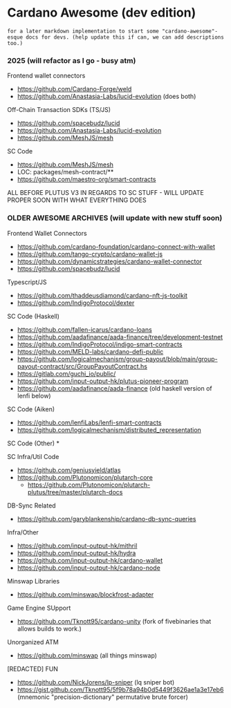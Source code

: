 # Cardano Awesome (dev edition)

`for a later markdown implementation to start some "cardano-awesome"-esque docs for devs. (help update this if can, we can add descriptions too.)`




### 2025 (will refactor as I go - busy atm)
Frontend wallet connectors
 * https://github.com/Cardano-Forge/weld
 * https://github.com/Anastasia-Labs/lucid-evolution  (does both)

Off-Chain Transaction SDKs (TS/JS)
 * https://github.com/spacebudz/lucid
 * https://github.com/Anastasia-Labs/lucid-evolution
 * https://github.com/MeshJS/mesh



SC Code
 * https://github.com/MeshJS/mesh
  * LOC: packages/mesh-contract/**
 * https://github.com/maestro-org/smart-contracts




ALL BEFORE PLUTUS V3 IN REGARDS TO SC STUFF - WILL UPDATE PROPER SOON WITH WHAT EVERYTHING DOES
### OLDER AWESOME ARCHIVES (will update with new stuff soon)
Frontend Wallet Connectors
* https://github.com/cardano-foundation/cardano-connect-with-wallet 
* https://github.com/tango-crypto/cardano-wallet-js
* https://github.com/dynamicstrategies/cardano-wallet-connector
* https://github.com/spacebudz/lucid

Typescript/JS
* https://github.com/thaddeusdiamond/cardano-nft-js-toolkit
* https://github.com/IndigoProtocol/dexter

SC Code (Haskell)
* https://github.com/fallen-icarus/cardano-loans
* https://github.com/aadafinance/aada-finance/tree/development-testnet
* https://github.com/IndigoProtocol/indigo-smart-contracts 
* https://github.com/MELD-labs/cardano-defi-public
* https://github.com/logicalmechanism/group-payout/blob/main/group-payout-contract/src/GroupPayoutContract.hs
* https://gitlab.com/guchi_io/public/
* https://github.com/input-output-hk/plutus-pioneer-program
* https://github.com/aadafinance/aada-finance (old haskell version of lenfi below)

SC Code (Aiken)
* https://github.com/lenfiLabs/lenfi-smart-contracts
* https://github.com/logicalmechanism/distributed_representation


SC Code (Other)
*

SC Infra/Util Code
* https://github.com/geniusyield/atlas
* https://github.com/Plutonomicon/plutarch-core
  * https://github.com/Plutonomicon/plutarch-plutus/tree/master/plutarch-docs 

DB-Sync Related
* https://github.com/garyblankenship/cardano-db-sync-queries


Infra/Other
* https://github.com/input-output-hk/mithril
* https://github.com/input-output-hk/hydra
* https://github.com/input-output-hk/cardano-wallet
* https://github.com/input-output-hk/cardano-node

Minswap Libraries
* https://github.com/minswap/blockfrost-adapter

Game Engine SUpport
* https://github.com/Tknott95/cardano-unity (fork of fivebinaries that allows builds to work.)
  


Unorganized ATM
 * https://github.com/minswap (all things minswap)


[REDACTED] FUN
 * https://github.com/NickJorens/lp-sniper   (lq sniper bot)
 * https://gist.github.com/Tknott95/5f9b78a94b0d5449f3626ae1a3e17eb6 (mnemonic "precision-dictionary" permutative brute forcer)
 
